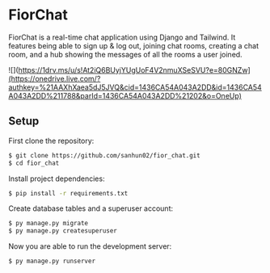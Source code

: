 # FiorChat

FiorChat is a real-time chat application using Django and Tailwind. It features being able to sign up & log out, joining chat rooms, creating a chat room, and a hub showing the messages of all the rooms a user joined.

![](https://1drv.ms/u/s!At2iQ6BUyjYUgUoF4V2nmuXSeSVU?e=80GNZw](https://onedrive.live.com/?authkey=%21AAXhXaea5dJ5JVQ&cid=1436CA54A043A2DD&id=1436CA54A043A2DD%211788&parId=1436CA54A043A2DD%21202&o=OneUp)

## Setup

First clone the repository:

```bash
$ git clone https://github.com/sanhun02/fior_chat.git
$ cd fior_chat
```

Install project dependencies:

```bash
$ pip install -r requirements.txt
```

Create database tables and a superuser account:

```bash
$ py manage.py migrate
$ py manage.py createsuperuser
```

Now you are able to run the development server:

```bash
$ py manage.py runserver
```
